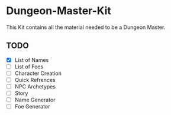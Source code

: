 # Dungeon-Master-Kit

This Kit contains all the material needed to be a Dungeon Master. 

## TODO

- [X] List of Names
- [ ] List of Foes
- [ ] Character Creation
- [ ] Quick Refrences
- [ ] NPC Archetypes 
- [ ] Story
- [ ] Name Generator
- [ ] Foe Generator
